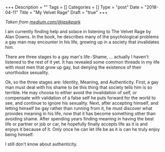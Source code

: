 +++
Description = ""
Tags = []
Categories = []
Type = "post"
Date = "2018-04-11"
Title = "My Velvet Rage"
Draft = "true"
+++

_Taken from [medium.com/@jasikpark](https://medium.com/@jasikpark)_

I am currently finding help and solace in listening to The Velvet Rage by Alan Downs. In the book, he describes many of the psychological problems a gay man may encounter in his life, growing up in a society that invalidates him.

There are three stages to a gay man's life - Shame, … actually I haven't listened to the rest of it yet. It has revealed some common threads in my life with most men that grow up gay, but denying the existence of their unorthodox sexuality.

Ok, so the three stages are: Identity, Meaning, and Authenticity. First, a gay man must deal with his shame to be this thing that society tells him is so terrible. He may choose to either avoid the invalidation of self, or compensate with validation of a false self he puts forward for the world to see, and continue to ignore his sexuality. Next, after accepting himself, and letting himself be gay rather than running from it, he must discover what provides meaning in his life, now that it has become something other than avoiding shame. After spending years finding meaning in having the best life or partner or job or car, he hopefully finally accepts life as it is and enjoys it because of it. Only once he can let life be as it is can he truly enjoy being himself.

I still don't know about authenticity.
